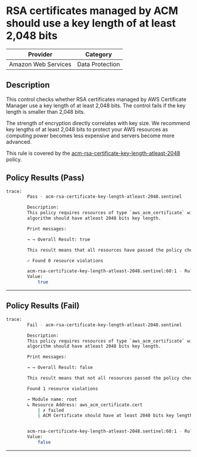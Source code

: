 # RSA certificates managed by ACM should use a key length of at least 2,048 bits

| Provider            |       Category      |
| ------------------- |  -----------------  |
| Amazon Web Services |   Data Protection   |

## Description

This control checks whether RSA certificates managed by AWS Certificate Manager use a key length of at least 2,048 bits. The control fails if the key length is smaller than 2,048 bits.

The strength of encryption directly correlates with key size. We recommend key lengths of at least 2,048 bits to protect your AWS resources as computing power becomes less expensive and servers become more advanced.

This rule is covered by the [acm-rsa-certificate-key-length-atleast-2048](https://github.com/hashicorp/policy-library-FSBP-Policy-Set-for-AWS-Terraform/blob/main/policies/acm/acm-rsa-certificate-key-length-atleast-2048.sentinel) policy.

## Policy Results (Pass)

```bash
trace:
        Pass - acm-rsa-certificate-key-length-atleast-2048.sentinel

        Description:
        This policy requires resources of type `aws_acm_certificate` with rsa key
        algorithm should have atleast 2048 bits key length.

        Print messages:

        → → Overall Result: true

        This result means that all resources have passed the policy check for the policy acm-rsa-certificate-key-length-atleast-2048.

        ✓ Found 0 resource violations

        acm-rsa-certificate-key-length-atleast-2048.sentinel:60:1 - Rule "main"
        Value:
            true
```

---

## Policy Results (Fail)

```bash
trace:
        Fail - acm-rsa-certificate-key-length-atleast-2048.sentinel

        Description:
        This policy requires resources of type `aws_acm_certificate` with rsa key
        algorithm should have atleast 2048 bits key length.

        Print messages:

        → → Overall Result: false

        This result means that not all resources passed the policy check and the protected behavior is not allowed for the policy acm-rsa-certificate-key-length-atleast-2048.

        Found 1 resource violations

        → Module name: root
        ↳ Resource Address: aws_acm_certificate.cert
            | ✗ failed
            | ACM Certificate should have at least 2048 bits key length for rsa algorithm. Refer to https://docs.aws.amazon.com/securityhub/latest/userguide/acm-controls.html#acm-2 for more details.


        acm-rsa-certificate-key-length-atleast-2048.sentinel:60:1 - Rule "main"
        Value:
            false
```

---
